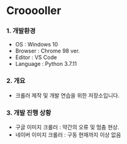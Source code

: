 # Crooooller

### 1. 개발환경

* OS : Windows 10
* Browser : Chrome 98 ver.
* Editor : VS Code
* Language : Python 3.7.11

### 2. 개요
- 크롤러 제작 및 개발 연습을 위한 저장소입니다.

### 3. 개발 진행 상황
* 구글 이미지 크롤러 : 약간의 오류 및 멈춤 현상.
* 네이버 이미지 크롤러 : 구동 현재까지 이상 없음
